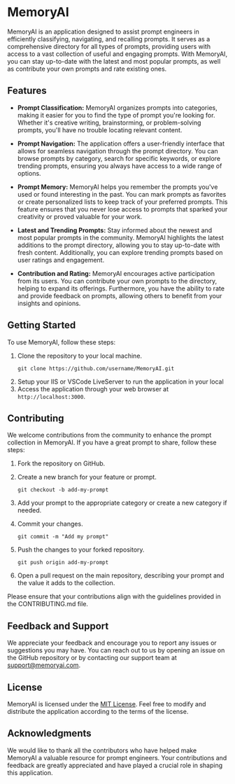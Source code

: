 # MemoryAI

MemoryAI is an application designed to assist prompt engineers in efficiently classifying, navigating, and recalling prompts. It serves as a comprehensive directory for all types of prompts, providing users with access to a vast collection of useful and engaging prompts. With MemoryAI, you can stay up-to-date with the latest and most popular prompts, as well as contribute your own prompts and rate existing ones.

## Features

- **Prompt Classification:** MemoryAI organizes prompts into categories, making it easier for you to find the type of prompt you're looking for. Whether it's creative writing, brainstorming, or problem-solving prompts, you'll have no trouble locating relevant content.

- **Prompt Navigation:** The application offers a user-friendly interface that allows for seamless navigation through the prompt directory. You can browse prompts by category, search for specific keywords, or explore trending prompts, ensuring you always have access to a wide range of options.

- **Prompt Memory:** MemoryAI helps you remember the prompts you've used or found interesting in the past. You can mark prompts as favorites or create personalized lists to keep track of your preferred prompts. This feature ensures that you never lose access to prompts that sparked your creativity or proved valuable for your work.

- **Latest and Trending Prompts:** Stay informed about the newest and most popular prompts in the community. MemoryAI highlights the latest additions to the prompt directory, allowing you to stay up-to-date with fresh content. Additionally, you can explore trending prompts based on user ratings and engagement.

- **Contribution and Rating:** MemoryAI encourages active participation from its users. You can contribute your own prompts to the directory, helping to expand its offerings. Furthermore, you have the ability to rate and provide feedback on prompts, allowing others to benefit from your insights and opinions.

## Getting Started

To use MemoryAI, follow these steps:

1. Clone the repository to your local machine.
   ```
   git clone https://github.com/username/MemoryAI.git
   ```
2. Setup your IIS or VSCode LiveServer to run the application in your local
3. Access the application through your web browser at `http://localhost:3000`.

## Contributing

We welcome contributions from the community to enhance the prompt collection in MemoryAI. If you have a great prompt to share, follow these steps:

1. Fork the repository on GitHub.

2. Create a new branch for your feature or prompt.
   ```
   git checkout -b add-my-prompt
   ```

3. Add your prompt to the appropriate category or create a new category if needed.

4. Commit your changes.
   ```
   git commit -m "Add my prompt"
   ```

5. Push the changes to your forked repository.
   ```
   git push origin add-my-prompt
   ```

6. Open a pull request on the main repository, describing your prompt and the value it adds to the collection.

Please ensure that your contributions align with the guidelines provided in the CONTRIBUTING.md file.

## Feedback and Support

We appreciate your feedback and encourage you to report any issues or suggestions you may have. You can reach out to us by opening an issue on the GitHub repository or by contacting our support team at support@memoryai.com.

## License

MemoryAI is licensed under the [MIT License](https://opensource.org/licenses/MIT). Feel free to modify and distribute the application according to the terms of the license.

## Acknowledgments

We would like to thank all the contributors who have helped make MemoryAI a valuable resource for prompt engineers. Your contributions and feedback are greatly appreciated and have played a crucial role in shaping this application.


